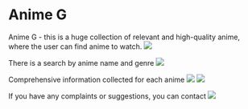 # Anime G

Anime G - this is a huge collection of relevant and high-quality anime, where the user can find anime to watch.
![](https://github.com/GalliFrey7/webproject/blob/master/images/banner.png)

There is a search by anime name and genre
![](https://github.com/GalliFrey7/webproject/blob/master/images/main%20page.png)

Comprehensive information collected for each anime
![](https://github.com/GalliFrey7/webproject/blob/master/images/detail%20page.png)
![](https://github.com/GalliFrey7/webproject/blob/master/images/detail%20page2.png)

If you have any complaints or suggestions, you can contact
![](https://github.com/GalliFrey7/webproject/blob/master/images/contuct-us.png)
